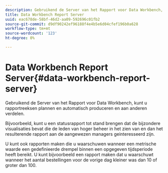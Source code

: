 ```yaml
---
description: Gebruikend de Server van het Rapport voor Data Workbench, kunt u rapportreeksen plannen en automatisch produceren en aan anderen verdelen.
title: Data Workbench Report Server
uuid: eac678de-58bf-46d2-aa09-592696c01fb2
source-git-commit: d9df90242ef96188f4e4b5e6d04cfef196b0a628
workflow-type: tm+mt
source-wordcount: '123'
ht-degree: 0%

---
```



# Data Workbench Report Server{#data-workbench-report-server}

Gebruikend de Server van het Rapport voor Data Workbench, kunt u rapportreeksen plannen en automatisch produceren en aan anderen verdelen.

Bijvoorbeeld, kunt u een statusrapport tot stand brengen dat de bijzondere visualisaties bevat die de leden van hoger beheer in het zien van en dan het resulterende rapport aan de aangewezen managers geinteresseerd zijn.

U kunt ook rapporten maken die u waarschuwen wanneer een metrische waarde een gedefinieerde drempel binnen een opgegeven tijdsperiode heeft bereikt. U kunt bijvoorbeeld een rapport maken dat u waarschuwt wanneer het aantal bestellingen voor de vorige dag kleiner was dan 10 of groter dan 100.
